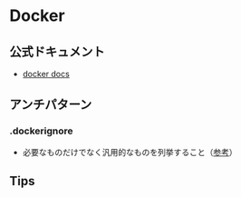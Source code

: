 # Docker
## 公式ドキュメント
- [docker docs](https://matsuand.github.io/docs.docker.jp.onthefly/)
## アンチパターン
### .dockerignore
- 必要なものだけでなく汎用的なものを列挙すること（[参考](https://qiita.com/munisystem/items/b0f08b28e8cc26132212#%E3%82%A2%E3%83%B3%E3%83%81%E3%83%91%E3%82%BF%E3%83%BC%E3%83%B3)）

## Tips